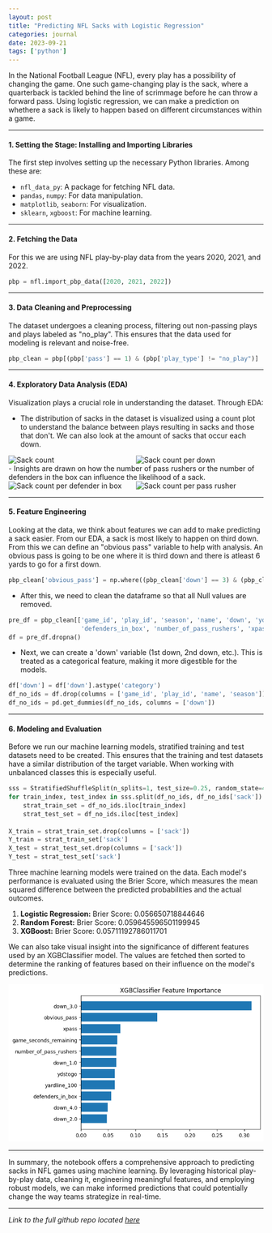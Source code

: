 ```yaml
---
layout: post
title: "Predicting NFL Sacks with Logistic Regression"
categories: journal
date: 2023-09-21
tags: ['python']
---
```


In the National Football League (NFL), every play has a possibility of changing the game. One such game-changing play is the sack, where a quarterback is tackled behind the line of scrimmage before he can throw a forward pass. Using logistic regression, we can make a prediction on whethere a sack is likely to happen based on different circumstances within a game.

---

#### 1. Setting the Stage: Installing and Importing Libraries

The first step involves setting up the necessary Python libraries. Among these are:
- `nfl_data_py`: A  package for fetching NFL data.
- `pandas`, `numpy`: For data manipulation.
- `matplotlib`, `seaborn`: For visualization.
- `sklearn`, `xgboost`: For machine learning.

---

#### 2. Fetching the Data

For this we are using NFL play-by-play data from the years 2020, 2021, and 2022.
```python
pbp = nfl.import_pbp_data([2020, 2021, 2022])
```
---

#### 3. Data Cleaning and Preprocessing

The dataset undergoes a cleaning process, filtering out non-passing plays and plays labeled as "no_play". This ensures that the data used for modeling is relevant and noise-free.
```python
pbp_clean = pbp[(pbp['pass'] == 1) & (pbp['play_type'] != "no_play")]
```
---

#### 4. Exploratory Data Analysis (EDA)

Visualization plays a crucial role in understanding the dataset. Through EDA:
- The distribution of sacks in the dataset is visualized using a count plot to understand the balance between plays resulting in sacks and those that don't. We can also look at the amount of sacks that occur each down.
<div style="display: flex; justify-content: space-between;">

<img src="{{ site.github.url }}/images/sack_prediction_lr/sack_count.png" alt="Sack count" style="width: 50%; max-width: 900px;">
<img src="{{ site.github.url }}/images/sack_prediction_lr/sack_count_per_down.png" alt="Sack count per down" style="width: 50%; max-width: 900px;">

</div>
- Insights are drawn on how the number of pass rushers or the number of defenders in the box can influence the likelihood of a sack.

<div style="display: flex; justify-content: space-between;">

<img src="{{ site.github.url }}/images/sack_prediction_lr/sack_count_per_defenderinbox.png" alt="Sack count per defender in box" style="width: 50%; max-width: 900px;">
<img src="{{ site.github.url }}/images/sack_prediction_lr/sack_count_per_pass_rusher.png" alt="Sack count per pass rusher" style="width: 50%; max-width: 900px;">

</div>

---

#### 5. Feature Engineering

Looking at the data, we think about features we can add to make predicting a sack easier. From our EDA, a sack is most likely to happen on third down. From this we can define an "obvious pass" variable to help with analysis. An obvious pass is going to be one where it is third down and there is atleast 6 yards to go for a first down. 

```python 
pbp_clean['obvious_pass'] = np.where((pbp_clean['down'] == 3) & (pbp_clean['ydstogo'] >= 6), 1,0)
```

- After this, we need to clean the dataframe so that all Null values are removed.
```python
pre_df = pbp_clean[['game_id', 'play_id', 'season', 'name', 'down', 'ydstogo', 'yardline_100', 'game_seconds_remaining',
                    'defenders_in_box', 'number_of_pass_rushers', 'xpass', 'obvious_pass', 'sack']]
df = pre_df.dropna()
```

- Next, we can create a 'down' variable (1st down, 2nd down, etc.). This is treated as a categorical feature, making it more digestible for the models.
```python 
df['down'] = df['down'].astype('category')
df_no_ids = df.drop(columns = ['game_id', 'play_id', 'name', 'season'])
df_no_ids = pd.get_dummies(df_no_ids, columns = ['down'])
```

---

#### 6. Modeling and Evaluation

Before we run our machine learning models, stratified training and test datasets need to be created. This ensures that the training and test datasets have a similar distribution of the target variable. When working with unbalanced classes this is especially useful. 

```python 
sss = StratifiedShuffleSplit(n_splits=1, test_size=0.25, random_state=42)
for train_index, test_index in sss.split(df_no_ids, df_no_ids['sack']):
    strat_train_set = df_no_ids.iloc[train_index]
    strat_test_set = df_no_ids.iloc[test_index]

X_train = strat_train_set.drop(columns = ['sack'])
Y_train = strat_train_set['sack']
X_test = strat_test_set.drop(columns = ['sack'])
Y_test = strat_test_set['sack']
```

Three machine learning models were trained on the data. Each model's performance is evaluated using the Brier Score, which measures the mean squared difference between the predicted probabilities and the actual outcomes.

1. **Logistic Regression:** Brier Score: 0.056650718844646
2. **Random Forest:** Brier Score: 0.059645596501199945
3. **XGBoost:** Brier Score: 0.05711192786011701

We can also take visual insight into the significance of different features used by an XGBClassifier model. The values are fetched then sorted to determine the ranking of features based on their influence on the model's predictions.

![XGBClassifier Feature Importance](/images/sack_prediction_lr/XGBClassifierFeatureImportance.png)

---

In summary, the notebook offers a comprehensive approach to predicting sacks in NFL games using machine learning. By leveraging historical play-by-play data, cleaning it, engineering meaningful features, and employing robust models, we can make informed predictions that could potentially change the way teams strategize in real-time.

---

*Link to the full github repo located [here]*

[here]: https://github.com/ethantompkins/jupyter-notebooks-fb/blob/main/logistic_regression_sack_prediction.ipynb

